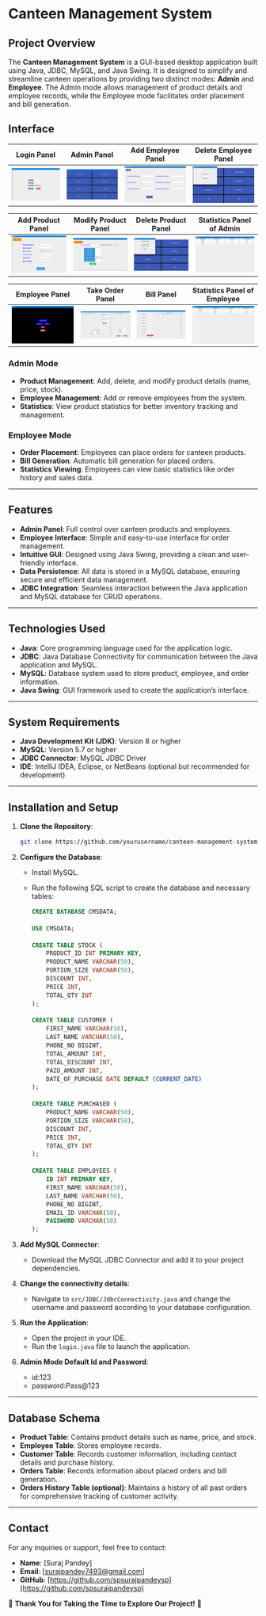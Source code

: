 
# Canteen Management System

## Project Overview
The **Canteen Management System** is a GUI-based desktop application built using Java, JDBC, MySQL, and Java Swing. It is designed to simplify and streamline canteen operations by providing two distinct modes: **Admin** and **Employee**. The Admin mode allows management of product details and employee records, while the Employee mode facilitates order placement and bill generation.

## Interface

| Login Panel | Admin Panel | Add Employee Panel | Delete Employee Panel |
|-------------|-------------|---------------------|-----------------------|
| ![Login Panel](./src/readmemedia/loginimage.png) | ![Admin Panel](./src/readmemedia/adminimage.png) | ![Add Employee Panel](./src/readmemedia/addemployeeimage.png) | ![Delete Employee Panel](./src/readmemedia/deleteemployeeimage.png) |

| Add Product Panel |  Modify Product Panel | Delete Product Panel | Statistics Panel of Admin |
|-------------------|------------------------------|----------------------|---------------------------|
| ![Add Product Panel](./src/readmemedia/productaddimage.png) | ![Modify Product Panel](./src/readmemedia/productmodifyimage.png) | ![Delete Product Panel](./src/readmemedia/deleteproductimage.png) | ![Statistics Panel of Admin](./src/readmemedia/stat.image.png) |

| Employee Panel | Take Order Panel | Bill Panel | Statistics Panel of Employee |
|----------------|------------------|------------|------------------------------|
| ![Employee Panel](./src/readmemedia/employeeimage.png) | ![Take Order Panel](./src/readmemedia/takeorderimage.png) | ![Bill Panel](./src/readmemedia/billimage.png) | ![Statistics Panel of Employee](./src/readmemedia/stat.image.png) |

### Admin Mode
- **Product Management**: Add, delete, and modify product details (name, price, stock).
- **Employee Management**: Add or remove employees from the system.
- **Statistics**: View product statistics for better inventory tracking and management.

### Employee Mode
- **Order Placement**: Employees can place orders for canteen products.
- **Bill Generation**: Automatic bill generation for placed orders.
- **Statistics Viewing**: Employees can view basic statistics like order history and sales data.

---

## Features
- **Admin Panel**: Full control over canteen products and employees.
- **Employee Interface**: Simple and easy-to-use interface for order management.
- **Intuitive GUI**: Designed using Java Swing, providing a clean and user-friendly interface.
- **Data Persistence**: All data is stored in a MySQL database, ensuring secure and efficient data management.
- **JDBC Integration**: Seamless interaction between the Java application and MySQL database for CRUD operations.

---

## Technologies Used
- **Java**: Core programming language used for the application logic.
- **JDBC**: Java Database Connectivity for communication between the Java application and MySQL.
- **MySQL**: Database system used to store product, employee, and order information.
- **Java Swing**: GUI framework used to create the application’s interface.

---

## System Requirements
- **Java Development Kit (JDK)**: Version 8 or higher
- **MySQL**: Version 5.7 or higher
- **JDBC Connector**: MySQL JDBC Driver
- **IDE**: IntelliJ IDEA, Eclipse, or NetBeans (optional but recommended for development)

---

## Installation and Setup

1. **Clone the Repository**:
   ```bash
   git clone https://github.com/yourusername/canteen-management-system.git
   ```

4. **Configure the Database**:
   - Install MySQL.
   - Run the following SQL script to create the database and necessary tables:

     ```sql
     CREATE DATABASE CMSDATA;

     USE CMSDATA;

     CREATE TABLE STOCK (
         PRODUCT_ID INT PRIMARY KEY,
         PRODUCT_NAME VARCHAR(50),
         PORTION_SIZE VARCHAR(50),
         DISCOUNT INT,
         PRICE INT,
         TOTAL_QTY INT
     );

     CREATE TABLE CUSTOMER (
         FIRST_NAME VARCHAR(50),
         LAST_NAME VARCHAR(50),
         PHONE_NO BIGINT,
         TOTAL_AMOUNT INT,
         TOTAL_DISCOUNT INT,
         PAID_AMOUNT INT,
         DATE_OF_PURCHASE DATE DEFAULT (CURRENT_DATE)
     );

     CREATE TABLE PURCHASED (
         PRODUCT_NAME VARCHAR(50),
         PORTION_SIZE VARCHAR(50),
         DISCOUNT INT,
         PRICE INT,
         TOTAL_QTY INT
     );

     CREATE TABLE EMPLOYEES (
         ID INT PRIMARY KEY,
         FIRST_NAME VARCHAR(50),
         LAST_NAME VARCHAR(50),
         PHONE_NO BIGINT,
         EMAIL_ID VARCHAR(50),
         PASSWORD VARCHAR(50)
     );
     ```
   
3. **Add MySQL Connector**:
   - Download the MySQL JDBC Connector and add it to your project dependencies.
  
4. **Change the connectivity details**:
   - Navigate to `src/JDBC/JdbcConnectivity.java` and change the username and password according to your database configuration.
 

5. **Run the Application**:
   - Open the project in your IDE.
   - Run the `login.java` file to launch the application.

6. **Admin Mode Default Id and Password**:
   - id:123
   - password:Pass@123
   
---

## Database Schema

- **Product Table**: Contains product details such as name, price, and stock.
- **Employee Table**: Stores employee records.
- **Customer Table**: Records customer information, including contact details and purchase history.
- **Orders Table**: Records information about placed orders and bill generation.
- **Orders History Table (optional)**: Maintains a history of all past orders for comprehensive tracking of customer activity.

---

## Contact
For any inquiries or support, feel free to contact:
- **Name**: [Suraj Pandey]
- **Email**: [surajpandey7493@gmail.com]
- **GitHub**: [https://github.com/spsurajpandeysp](https://github.com/spsurajpandeysp)


🌟 **Thank You for Taking the Time to Explore Our Project!** 🌟
